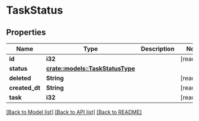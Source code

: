 # TaskStatus

## Properties

Name | Type | Description | Notes
------------ | ------------- | ------------- | -------------
**id** | **i32** |  | [readonly]
**status** | [**crate::models::TaskStatusType**](TaskStatusType.md) |  | 
**deleted** | **String** |  | [readonly]
**created_dt** | **String** |  | [readonly]
**task** | **i32** |  | [readonly]

[[Back to Model list]](../README.md#documentation-for-models) [[Back to API list]](../README.md#documentation-for-api-endpoints) [[Back to README]](../README.md)


